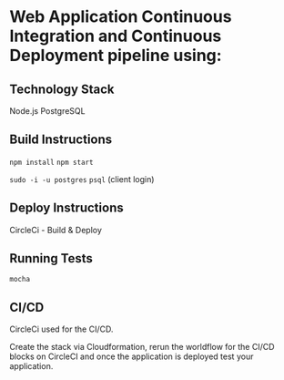# Web Application Continuous Integration and Continuous Deployment pipeline using: 

## Technology Stack
Node.js
PostgreSQL

## Build Instructions
 
`npm install`
`npm start`

`sudo -i -u postgres` 
`psql` (client login)

## Deploy Instructions
CircleCi - Build & Deploy

## Running Tests
`mocha`

## CI/CD
CircleCi used for the CI/CD.

Create the stack via Cloudformation, rerun the worldflow for the CI/CD blocks on CircleCI and once the application is deployed test your application. 

